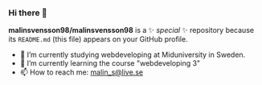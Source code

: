 ### Hi there 👋

**malinsvensson98/malinsvensson98** is a ✨ _special_ ✨ repository because its `README.md` (this file) appears on your GitHub profile.

- 🔭 I’m currently studying webdeveloping at Miduniversity in Sweden.
- 🌱 I’m currently learning the course "webdeveloping 3" 
- 📫 How to reach me: malin_s@live.se 

